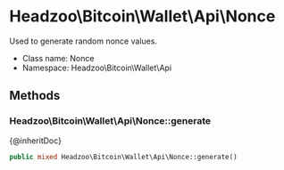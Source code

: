Headzoo\Bitcoin\Wallet\Api\Nonce
===============

Used to generate random nonce values.




* Class name: Nonce
* Namespace: Headzoo\Bitcoin\Wallet\Api







Methods
-------


### Headzoo\Bitcoin\Wallet\Api\Nonce::generate
{@inheritDoc}


```php
public mixed Headzoo\Bitcoin\Wallet\Api\Nonce::generate()
```



